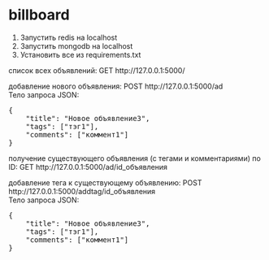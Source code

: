 # billboard
<ol>
<li>Запустить redis на localhost</li>
<li>Запустить mongodb на localhost</li>
<li>Установить все из requirements.txt</li>
</ol>

<p>список всех объявлений: GET http://127.0.0.1:5000/</p>
<p>добавление нового объявления: POST http://127.0.0.1:5000/ad<br>
Тело запроса JSON:<br>
<pre>
{
    "title": "Новое объявление3",
    "tags": ["тэг1"],
    "comments": ["коммент1"]
}
</pre></p>
<p>получение существующего объявления (с тегами и комментариями) по ID: GET http://127.0.0.1:5000/ad/id_объявления</p>
<p>добавление тега к существующему объявлению: POST http://127.0.0.1:5000/addtag/id_объявления<br>
Тело запроса JSON:<br>
<pre>
{
    "title": "Новое объявление3",
    "tags": ["тэг1"],
    "comments": ["коммент1"]
}</p>

<p></p>
<p></p>
<p></p>

